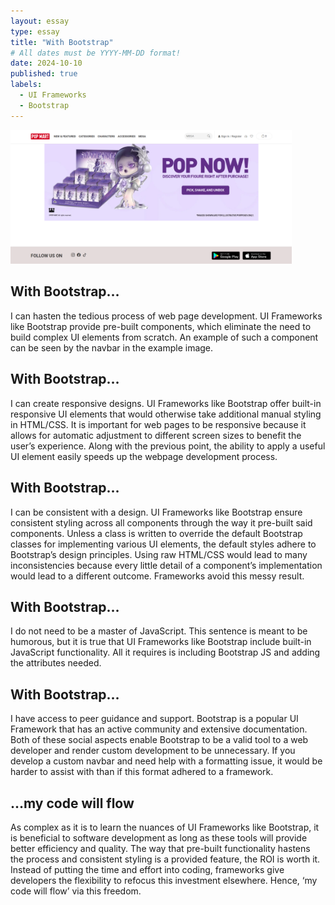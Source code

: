 ```yaml
---
layout: essay
type: essay
title: "With Bootstrap"
# All dates must be YYYY-MM-DD format!
date: 2024-10-10
published: true
labels:
  - UI Frameworks
  - Bootstrap
---
```


<img width="450px" class="rounded float-start pe-4" src="../img/with-bootstrap/with-bootstrap.png">

## With Bootstrap…

I can hasten the tedious process of web page development. UI Frameworks like Bootstrap provide pre-built components, which eliminate the need to build complex UI elements from scratch. An example of such a component can be seen by the navbar in the example image.

## With Bootstrap…

I can create responsive designs. UI Frameworks like Bootstrap offer built-in responsive UI elements that would otherwise take additional manual styling in HTML/CSS. It is important for web pages to be responsive because it allows for automatic adjustment to different screen sizes to benefit the user’s experience. Along with the previous point, the ability to apply a useful UI element easily speeds up the webpage development process.

## With Bootstrap…

I can be consistent with a design. UI Frameworks like Bootstrap ensure consistent styling across all components through the way it pre-built said components. Unless a class is written to override the default Bootstrap classes for implementing various UI elements, the default styles adhere to Bootstrap’s design principles. Using raw HTML/CSS would lead to many inconsistencies because every little detail of a component’s implementation would lead to a different outcome. Frameworks avoid this messy result.

## With Bootstrap…

I do not need to be a master of JavaScript. This sentence is meant to be humorous, but it is true that UI Frameworks like Bootstrap include built-in JavaScript functionality. All it requires is including Bootstrap JS and adding the attributes needed.

## With Bootstrap…

I have access to peer guidance and support. Bootstrap is a popular UI Framework that has an active community and extensive documentation. Both of these social aspects enable Bootstrap to be a valid tool to a web developer and render custom development to be unnecessary. If you develop a custom navbar and need help with a formatting issue, it would be harder to assist with than if this format adhered to a framework.

## …my code will flow

As complex as it is to learn the nuances of UI Frameworks like Bootstrap, it is beneficial to software development as long as these tools will provide better efficiency and quality. The way that pre-built functionality hastens the process and consistent styling is a provided feature, the ROI is worth it. Instead of putting the time and effort into coding, frameworks give developers the flexibility to refocus this investment elsewhere. Hence, ‘my code will flow’ via this freedom.
